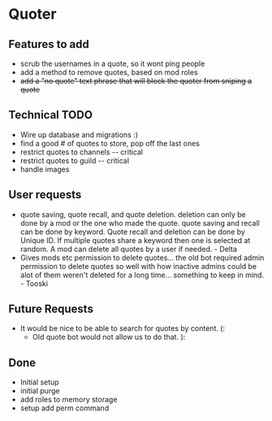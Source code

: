 # Quoter

## Features to add
- scrub the usernames in a quote, so it wont ping people
- add a method to remove quotes, based on mod roles
- ~~add a "no quote" text phrase that will block the quoter from sniping a quote~~

## Technical TODO
- Wire up database and migrations :)
- find a good # of quotes to store, pop off the last ones
- restrict quotes to channels -- critical
- restrict quotes to guild -- critical
- handle images


## User requests

* quote saving, quote recall, and quote deletion. deletion can only be done by a mod or the one who made the quote. quote saving and recall can be done by keyword. Quote recall and deletion can be done by Unique ID. If multiple quotes share a keyword then one is selected at random. A mod can delete all quotes by a user if needed. - Delta
* Gives mods etc permission to delete quotes... the old bot required admin permission to delete quotes so well with how inactive admins could be alot of them weren't deleted for a long time... something to keep in mind. - Tooski

## Future Requests

* It would be nice to be able to search for quotes by content. (:
  * Old quote bot would not allow us to do that. ):

## Done
 
 - Initial setup
 - initial purge
 - add roles to memory storage
 - setup add perm command
